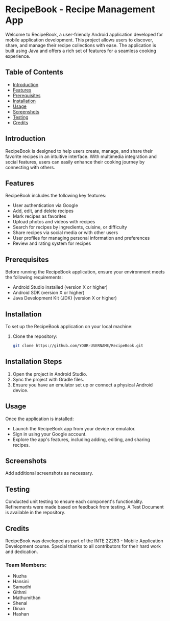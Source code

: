 # RecipeBook - Recipe Management App

Welcome to RecipeBook, a user-friendly Android application developed for mobile application development. This project allows users to discover, share, and manage their recipe collections with ease. The application is built using Java and offers a rich set of features for a seamless cooking experience.

## Table of Contents
- [Introduction](#introduction)
- [Features](#features)
- [Prerequisites](#prerequisites)
- [Installation](#installation)
- [Usage](#usage)
- [Screenshots](#screenshots)
- [Testing](#testing)
- [Credits](#credits)

## Introduction
RecipeBook is designed to help users create, manage, and share their favorite recipes in an intuitive interface. With multimedia integration and social features, users can easily enhance their cooking journey by connecting with others.

## Features
RecipeBook includes the following key features:
- User authentication via Google
- Add, edit, and delete recipes
- Mark recipes as favorites
- Upload photos and videos with recipes
- Search for recipes by ingredients, cuisine, or difficulty
- Share recipes via social media or with other users
- User profiles for managing personal information and preferences
- Review and rating system for recipes

## Prerequisites
Before running the RecipeBook application, ensure your environment meets the following requirements:
- Android Studio installed (version X or higher)
- Android SDK (version X or higher)
- Java Development Kit (JDK) (version X or higher)

## Installation
To set up the RecipeBook application on your local machine:
1. Clone the repository:
   ```bash
   git clone https://github.com/YOUR-USERNAME/RecipeBook.git

## Installation Steps
1. Open the project in Android Studio.
2. Sync the project with Gradle files.
3. Ensure you have an emulator set up or connect a physical Android device.

## Usage
Once the application is installed:
- Launch the RecipeBook app from your device or emulator.
- Sign in using your Google account.
- Explore the app's features, including adding, editing, and sharing recipes.

## Screenshots
Add additional screenshots as necessary.

## Testing
Conducted unit testing to ensure each component's functionality. Refinements were made based on feedback from testing. A Test Document is available in the repository.

## Credits
RecipeBook was developed as part of the INTE 22283 - Mobile Application Development course. Special thanks to all contributors for their hard work and dedication.

### Team Members:
- Nuzha
- Hansini
- Samadhi
- Githmi
- Mathumithan
- Shenal
- Dinan
- Hashan
